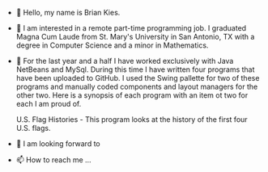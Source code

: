- 👋 Hello, my name is Brian Kies.
- 👀 I am interested in a remote part-time programming job. I graduated Magna Cum Laude 
     from St. Mary's University in San Antonio, TX with a degree in Computer Science
     and a minor in Mathematics.
- 🌱 For the last year and a half I have worked exclusively with Java NetBeans
     and MySql. During this time I have written four programs that have been 
     uploaded to GitHub. I used the Swing pallette for two of these programs and
     manually coded components and layout managers for the other two.
     Here is a synopsis of each program with an item ot two for each I am proud of.
     
     U.S. Flag Histories - This program looks at the history of the first four U.S. flags.
    
     
- 💞️ I am looking forward to 
- 📫 How to reach me ...

<!---
bkies23/bkies23 is a ✨ special ✨ repository because its `README.md` (this file) appears on your GitHub profile.
You can click the Preview link to take a look at your changes.
--->
